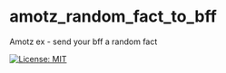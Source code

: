 # amotz_random_fact_to_bff
Amotz ex - send your bff a random fact

[![License: MIT](https://img.shields.io/badge/License-MIT-yellow.svg)](https://opensource.org/licenses/MIT)

